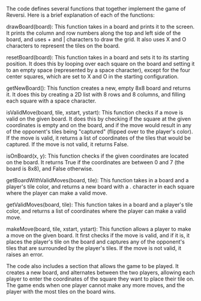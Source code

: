 The code defines several functions that together implement the game of Reversi. Here is a brief explanation of each of the functions:

drawBoard(board): This function takes in a board and prints it to the screen. It prints the column and row numbers along the top and left side of the board, and uses + and | characters to draw the grid. It also uses X and O characters to represent the tiles on the board.

resetBoard(board): This function takes in a board and sets it to its starting position. It does this by looping over each square on the board and setting it to an empty space (represented by a space character), except for the four center squares, which are set to X and O in the starting configuration.

getNewBoard(): This function creates a new, empty 8x8 board and returns it. It does this by creating a 2D list with 8 rows and 8 columns, and filling each square with a space character.

isValidMove(board, tile, xstart, ystart): This function checks if a move is valid on the given board. It does this by checking if the square at the given coordinates is empty and on the board, and if the move would result in any of the opponent's tiles being "captured" (flipped over to the player's color). If the move is valid, it returns a list of coordinates of the tiles that would be captured. If the move is not valid, it returns False.

isOnBoard(x, y): This function checks if the given coordinates are located on the board. It returns True if the coordinates are between 0 and 7 (the board is 8x8), and False otherwise.

getBoardWithValidMoves(board, tile): This function takes in a board and a player's tile color, and returns a new board with a . character in each square where the player can make a valid move.

getValidMoves(board, tile): This function takes in a board and a player's tile color, and returns a list of coordinates where the player can make a valid move.

makeMove(board, tile, xstart, ystart): This function allows a player to make a move on the given board. It first checks if the move is valid, and if it is, it places the player's tile on the board and captures any of the opponent's tiles that are surrounded by the player's tiles. If the move is not valid, it raises an error.

The code also includes a section that allows the game to be played. It creates a new board, and alternates between the two players, allowing each player to enter the coordinates of the square they want to place their tile on. The game ends when one player cannot make any more moves, and the player with the most tiles on the board wins.